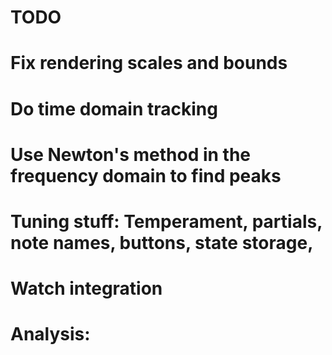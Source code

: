 # TODO





# Fix rendering scales and bounds



# Do time domain tracking
# Use Newton's method in the frequency domain to find peaks

# Tuning stuff: Temperament, partials, note names, buttons, state storage, 
# Watch integration



# Analysis:
